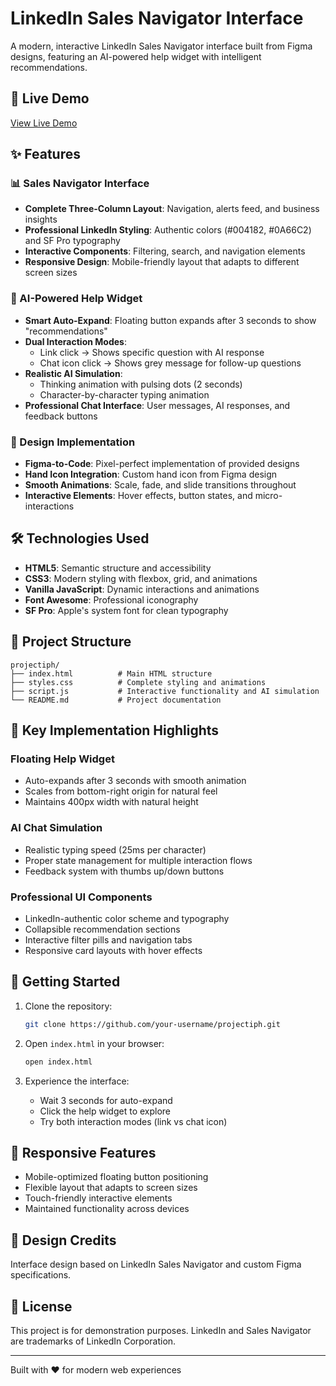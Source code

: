 # LinkedIn Sales Navigator Interface

A modern, interactive LinkedIn Sales Navigator interface built from Figma designs, featuring an AI-powered help widget with intelligent recommendations.

## 🚀 Live Demo

[View Live Demo](https://your-username.github.io/projectiph)

## ✨ Features

### 📊 Sales Navigator Interface
- **Complete Three-Column Layout**: Navigation, alerts feed, and business insights
- **Professional LinkedIn Styling**: Authentic colors (#004182, #0A66C2) and SF Pro typography
- **Interactive Components**: Filtering, search, and navigation elements
- **Responsive Design**: Mobile-friendly layout that adapts to different screen sizes

### 🤖 AI-Powered Help Widget
- **Smart Auto-Expand**: Floating button expands after 3 seconds to show "recommendations"
- **Dual Interaction Modes**: 
  - Link click → Shows specific question with AI response
  - Chat icon click → Shows grey message for follow-up questions
- **Realistic AI Simulation**: 
  - Thinking animation with pulsing dots (2 seconds)
  - Character-by-character typing animation
- **Professional Chat Interface**: User messages, AI responses, and feedback buttons

### 🎨 Design Implementation
- **Figma-to-Code**: Pixel-perfect implementation of provided designs
- **Hand Icon Integration**: Custom hand icon from Figma design
- **Smooth Animations**: Scale, fade, and slide transitions throughout
- **Interactive Elements**: Hover effects, button states, and micro-interactions

## 🛠 Technologies Used

- **HTML5**: Semantic structure and accessibility
- **CSS3**: Modern styling with flexbox, grid, and animations
- **Vanilla JavaScript**: Dynamic interactions and animations
- **Font Awesome**: Professional iconography
- **SF Pro**: Apple's system font for clean typography

## 📁 Project Structure

```
projectiph/
├── index.html          # Main HTML structure
├── styles.css          # Complete styling and animations
├── script.js           # Interactive functionality and AI simulation
└── README.md           # Project documentation
```

## 🎯 Key Implementation Highlights

### Floating Help Widget
- Auto-expands after 3 seconds with smooth animation
- Scales from bottom-right origin for natural feel
- Maintains 400px width with natural height

### AI Chat Simulation
- Realistic typing speed (25ms per character)
- Proper state management for multiple interaction flows
- Feedback system with thumbs up/down buttons

### Professional UI Components
- LinkedIn-authentic color scheme and typography
- Collapsible recommendation sections
- Interactive filter pills and navigation tabs
- Responsive card layouts with hover effects

## 🚀 Getting Started

1. Clone the repository:
   ```bash
   git clone https://github.com/your-username/projectiph.git
   ```

2. Open `index.html` in your browser:
   ```bash
   open index.html
   ```

3. Experience the interface:
   - Wait 3 seconds for auto-expand
   - Click the help widget to explore
   - Try both interaction modes (link vs chat icon)

## 📱 Responsive Features

- Mobile-optimized floating button positioning
- Flexible layout that adapts to screen sizes
- Touch-friendly interactive elements
- Maintained functionality across devices

## 🎨 Design Credits

Interface design based on LinkedIn Sales Navigator and custom Figma specifications.

## 📄 License

This project is for demonstration purposes. LinkedIn and Sales Navigator are trademarks of LinkedIn Corporation.

---

Built with ❤️ for modern web experiences 
